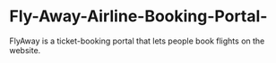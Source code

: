 # Fly-Away-Airline-Booking-Portal-
FlyAway is a ticket-booking portal that lets people book flights on the website.
